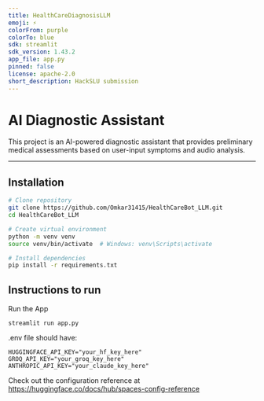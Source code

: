 ```yaml
---
title: HealthCareDiagnosisLLM
emoji: ⚡
colorFrom: purple
colorTo: blue
sdk: streamlit
sdk_version: 1.43.2
app_file: app.py
pinned: false
license: apache-2.0
short_description: HackSLU submission
---
```


# AI Diagnostic Assistant

This project is an AI-powered diagnostic assistant that provides preliminary medical assessments based on user-input symptoms and audio analysis.

---

## Installation
```bash
# Clone repository
git clone https://github.com/Omkar31415/HealthCareBot_LLM.git
cd HealthCareBot_LLM

# Create virtual environment
python -m venv venv
source venv/bin/activate  # Windows: venv\Scripts\activate

# Install dependencies
pip install -r requirements.txt
```
## Instructions to run
Run the App
```
streamlit run app.py
```
.env file should have:
```
HUGGINGFACE_API_KEY="your_hf_key_here"
GROQ_API_KEY="your_groq_key_here"
ANTHROPIC_API_KEY="your_claude_key_here"
```

Check out the configuration reference at https://huggingface.co/docs/hub/spaces-config-reference
